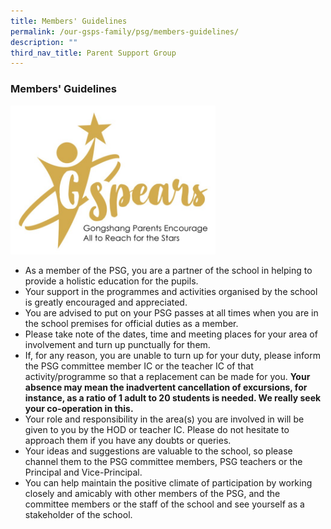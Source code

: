 ```yaml
---
title: Members' Guidelines
permalink: /our-gsps-family/psg/members-guidelines/
description: ""
third_nav_title: Parent Support Group
---
```

### **Members' Guidelines**

<img src="/images/psg.jpg" style="width:65%">

*   As a member of the PSG, you are a partner of the school in helping to provide a holistic education for the pupils.
*   Your support in the programmes and activities organised by the school is greatly encouraged and appreciated.
*   You are advised to put on your PSG passes at all times when you are in the school premises for official duties as a member.
*   Please take note of the dates, time and meeting places for your area of involvement and turn up punctually for them. 
*   If, for any reason, you are unable to turn up for your duty, please inform the PSG committee member IC or the teacher IC of that activity/programme so that a replacement can be made for you. **Your absence may mean the inadvertent cancellation of excursions, for instance, as a ratio of 1 adult to 20 students is needed. We really seek your co-operation in this.**
*   Your role and responsibility in the area(s) you are involved in will be given to you by the HOD or teacher IC. Please do not hesitate to approach them if you have any doubts or queries. 
*   Your ideas and suggestions are valuable to the school, so please channel them to the PSG committee members, PSG teachers or the Principal and Vice-Principal. 
*   You can help maintain the positive climate of participation by working closely and amicably with other members of the PSG, and the committee members or the staff of the school and see yourself as a stakeholder of the school.